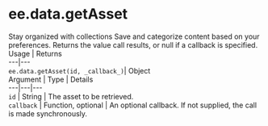  
#  ee.data.getAsset
Stay organized with collections  Save and categorize content based on your preferences. 
Returns the value call results, or null if a callback is specified.
Usage | Returns  
---|---  
`ee.data.getAsset(id, _callback_)`|  Object  
Argument | Type | Details  
---|---|---  
`id` | String | The asset to be retrieved.  
`callback` | Function, optional | An optional callback. If not supplied, the call is made synchronously.  
